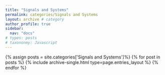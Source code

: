 ```yaml
---
title: "Signals and Systems"
permalink: categories/Signals and Systems
layout: archive # category
author_profile: true
sidebar:
  nav: "docs"
# types: posts
# taxononmy: Javascript
---
```


{% assign posts = site.categories['Signals and Systems']%}
{% for post in posts %}
  {% include archive-single.html type=page.entries_layout %}
{% endfor %}
